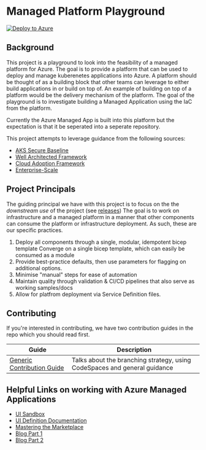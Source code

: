 # Managed Platform Playground

[![Deploy to Azure](http://azuredeploy.net/deploybutton.png)](https://portal.azure.com/#create/Microsoft.Template/uri/https%3A%2F%2Fraw.githubusercontent.com%2Fdanielscholl%2Fmanaged-platform%2Fmain%2Fazuredeploy.json)


## Background

This project is a playground to look into the feasibility of a managed platform for Azure. The goal is to provide a platform that can be used to deploy and manage kuberenetes applications into Azure. A platform should be thought of as a building block that other teams can leverage to either build applications in or build on top of.  An example of building on top of a platform would be the delivery mechanism of the platform. The goal of the playground is to investigate building a Managed Application using the IaC from the platform.

Currently the Azure Managed App is built into this platform but the expectation is that it be seperated into a seperate repository.

This project attempts to leverage guidance from the following sources:

- [AKS Secure Baseline](https://docs.microsoft.com/azure/architecture/reference-architectures/containers/aks/secure-baseline-aks)
- [Well Architected Framework](https://docs.microsoft.com/azure/architecture/framework/)
- [Cloud Adoption Framework](https://azure.microsoft.com/cloud-adoption-framework/)
- [Enterprise-Scale](https://github.com/Azure/Enterprise-Scale) 


## Project Principals

The guiding principal we have with this project is to focus on the the *downstream use* of the project (see [releases](https://github.com/danielscholl/managed-platform/releases))  The goal is to work on infrastructure and a managed platform in a manner that other components can consume the platform or infrastructure deployment. As such, these are our specific practices.

1. Deploy all components through a single, modular, idempotent bicep template Converge on a single bicep template, which can easily be consumed as a module
2. Provide best-practice defaults, then use parameters for flagging on additional options.
3. Minimise "manual" steps for ease of automation
4. Maintain quality through validation & CI/CD pipelines that also serve as working samples/docs
5. Allow for platfrom deployment via Service Definition files.

## Contributing

If you're interested in contributing, we have two contribution guides in the repo which you should read first.

Guide | Description
----- | -----------
[Generic Contribution Guide](CONTRIBUTING.md) | Talks about the branching strategy, using CodeSpaces and general guidance


## Helpful Links on working with Azure Managed Applications

- [UI Sandbox](https://portal.azure.com/?feature.customPortal=false&#blade/Microsoft_Azure_CreateUIDef/SandboxBlade)
- [UI Definition Documentation](https://docs.microsoft.com/en-us/azure/azure-resource-manager/managed-applications/create-uidefinition-overview)
- [Mastering the Marketplace](http://aka.ms/MasteringTheMarketplace)
- [Blog Part 1](https://arsenvlad.medium.com/simple-azure-managed-application-creating-testing-and-publishing-in-partner-center-d2cb3b98bed2)
- [Blog Part 2](https://arsenvlad.medium.com/azure-managed-application-with-aks-and-deployment-time-or-cross-tenant-role-assignments-to-vm-and-3ebce7d607c2)
